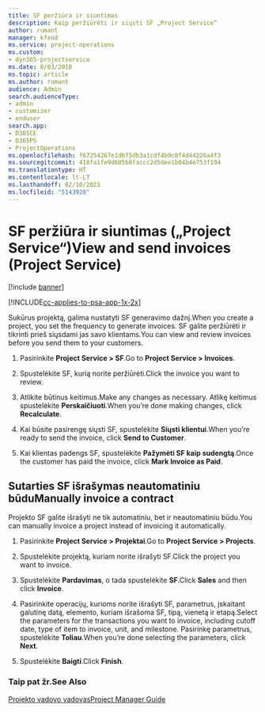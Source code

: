 ```yaml
---
title: SF peržiūra ir siuntimas
description: Kaip peržiūrėti ir siųsti SF „Project Service“
author: rumant
manager: kfend
ms.service: project-operations
ms.custom:
- dyn365-projectservice
ms.date: 8/03/2018
ms.topic: article
ms.author: rumant
audience: Admin
search.audienceType:
- admin
- customizer
- enduser
search.app:
- D365CE
- D365PS
- ProjectOperations
ms.openlocfilehash: f67254267e1d6f5db3a1cdf4b9c0f4d44226a4f3
ms.sourcegitcommit: 418fa1fe9d605b8faccc2d5dee1b04b4e753f194
ms.translationtype: HT
ms.contentlocale: lt-LT
ms.lasthandoff: 02/10/2021
ms.locfileid: "5143928"
---
```

# <a name="view-and-send-invoices-project-service"></a><span data-ttu-id="c6acc-103">SF peržiūra ir siuntimas („Project Service“)</span><span class="sxs-lookup"><span data-stu-id="c6acc-103">View and send invoices (Project Service)</span></span>

[!include [banner](../includes/psa-now-project-operations.md)]

[!INCLUDE[cc-applies-to-psa-app-1x-2x](../includes/cc-applies-to-psa-app-1x-2x.md)]

<span data-ttu-id="c6acc-104">Sukūrus projektą, galima nustatyti SF generavimo dažnį.</span><span class="sxs-lookup"><span data-stu-id="c6acc-104">When you create a project, you set the frequency to generate invoices.</span></span> <span data-ttu-id="c6acc-105">SF galite peržiūrėti ir tikrinti prieš siųsdami jas savo klientams.</span><span class="sxs-lookup"><span data-stu-id="c6acc-105">You can view and review invoices before you send them to your customers.</span></span>  
  
1.  <span data-ttu-id="c6acc-106">Pasirinkite **Project Service > SF**.</span><span class="sxs-lookup"><span data-stu-id="c6acc-106">Go to **Project Service > Invoices**.</span></span>  
  
2.  <span data-ttu-id="c6acc-107">Spustelėkite SF, kurią norite peržiūrėti.</span><span class="sxs-lookup"><span data-stu-id="c6acc-107">Click the invoice you want to review.</span></span>  
  
3.  <span data-ttu-id="c6acc-108">Atlikite būtinus keitimus.</span><span class="sxs-lookup"><span data-stu-id="c6acc-108">Make any changes as necessary.</span></span> <span data-ttu-id="c6acc-109">Atlikę keitimus spustelėkite **Perskaičiuoti**.</span><span class="sxs-lookup"><span data-stu-id="c6acc-109">When you’re done making changes, click **Recalculate**.</span></span>  
  
4.  <span data-ttu-id="c6acc-110">Kai būsite pasirengę siųsti SF, spustelėkite **Siųsti klientui**.</span><span class="sxs-lookup"><span data-stu-id="c6acc-110">When you’re ready to send the invoice, click **Send to Customer**.</span></span>  
  
5.  <span data-ttu-id="c6acc-111">Kai klientas padengs SF, spustelėkite **Pažymėti SF kaip sudengtą**.</span><span class="sxs-lookup"><span data-stu-id="c6acc-111">Once the customer has paid the invoice, click **Mark Invoice as Paid**.</span></span>  
  
## <a name="manually-invoice-a-contract"></a><span data-ttu-id="c6acc-112">Sutarties SF išrašymas neautomatiniu būdu</span><span class="sxs-lookup"><span data-stu-id="c6acc-112">Manually invoice a contract</span></span>  
 <span data-ttu-id="c6acc-113">Projekto SF galite išrašyti ne tik automatiniu, bet ir neautomatiniu būdu.</span><span class="sxs-lookup"><span data-stu-id="c6acc-113">You can manually invoice a project instead of invoicing it automatically.</span></span>  
  
1.  <span data-ttu-id="c6acc-114">Pasirinkite **Project Service > Projektai**.</span><span class="sxs-lookup"><span data-stu-id="c6acc-114">Go to **Project Service > Projects**.</span></span>  
  
2.  <span data-ttu-id="c6acc-115">Spustelėkite projektą, kuriam norite išrašyti SF.</span><span class="sxs-lookup"><span data-stu-id="c6acc-115">Click the project you want to invoice.</span></span>  
  
3.  <span data-ttu-id="c6acc-116">Spustelėkite **Pardavimas**, o tada spustelėkite **SF**.</span><span class="sxs-lookup"><span data-stu-id="c6acc-116">Click **Sales** and then click **Invoice**.</span></span>  
  
4.  <span data-ttu-id="c6acc-117">Pasirinkite operacijų, kurioms norite išrašyti SF, parametrus, įskaitant galutinę datą, elemento, kuriam išrašoma SF, tipą, vienetą ir etapą.</span><span class="sxs-lookup"><span data-stu-id="c6acc-117">Select the parameters for the transactions you want to invoice, including cutoff date, type of item to invoice, unit, and milestone.</span></span> <span data-ttu-id="c6acc-118">Pasirinkę parametrus, spustelėkite **Toliau**.</span><span class="sxs-lookup"><span data-stu-id="c6acc-118">When you’re done selecting the parameters, click **Next**.</span></span>  
  
5.  <span data-ttu-id="c6acc-119">Spustelėkite **Baigti**.</span><span class="sxs-lookup"><span data-stu-id="c6acc-119">Click **Finish**.</span></span>  
  
### <a name="see-also"></a><span data-ttu-id="c6acc-120">Taip pat žr.</span><span class="sxs-lookup"><span data-stu-id="c6acc-120">See Also</span></span>  
 [<span data-ttu-id="c6acc-121">Projekto vadovo vadovas</span><span class="sxs-lookup"><span data-stu-id="c6acc-121">Project Manager Guide</span></span>](../psa/project-manager-guide.md)
